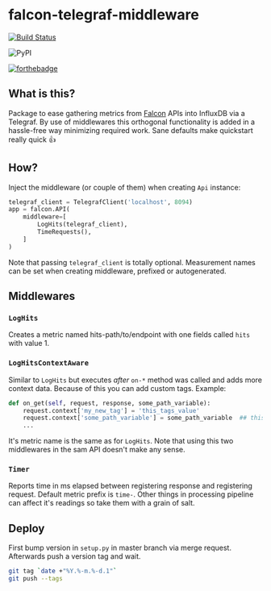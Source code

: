 # falcon-telegraf-middleware

[![Build Status](https://travis-ci.org/Webinterpret/falcon-telegraf-middleware.svg?branch=master)](https://travis-ci.org/Webinterpret/falcon-telegraf-middleware)

![PyPI](https://img.shields.io/pypi/v/falcon-telegraf-middleware.svg?style=for-the-badge)

[![forthebadge](https://forthebadge.com/images/badges/no-ragrets.svg)](https://forthebadge.com)

## What is this?

Package to ease gathering metrics from [Falcon](http://falcon.readthedocs.io/) APIs into InfluxDB via a Telegraf.
By use of middlewares this orthogonal functionality is added in a hassle-free way minimizing required work. Sane defaults make quickstart really quick 👍

## How?
Inject the middleware (or couple of them) when creating `Api` instance:

```python
telegraf_client = TelegrafClient('localhost', 8094)
app = falcon.API(
    middleware=[
        LogHits(telegraf_client),
        TimeRequests(),
    ]
)
```

Note that passing `telegraf_client` is totally optional.
Measurement names can be set when creating middleware, prefixed or autogenerated.

## Middlewares
### `LogHits`
Creates a metric named hits-path/to/endpoint with one fields called `hits` with value 1.
### `LogHitsContextAware`
Similar to `LogHits` but executes *after* `on-*` method was called and adds more context data. Because of this you can add custom tags.
Example:
```python
def on_get(self, request, response, some_path_variable):
    request.context['my_new_tag'] = 'this_tags_value'
    request.context['some_path_variable'] = some_path_variable  ## this is unnecessary - it's logged by middleware
    ...
```
It's metric name is the same as for `LogHits`.
Note that using this two middlewares in the sam API doesn't make any sense.
### `Timer`
Reports time in ms elapsed between registering response and registering request. Default metric prefix is `time-`.
Other things in processing pipeline can affect it's readings so take them with a grain of salt.
## Deploy
First bump version in `setup.py` in master branch via merge request. Afterwards push a version tag and wait.

```bash
git tag `date +"%Y.%-m.%-d.1"`
git push --tags
```
